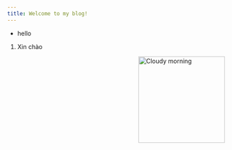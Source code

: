 ```yaml
---
title: Welcome to my blog!
---
```

- hello
1. Xin chào
<img alt="Cloudy morning" src="https://cdn.oneesports.vn/cdn-data/sites/4/2023/11/LMHT-CKTG-2023-t1-faker-media-day-cup.jpg" width="200" align="right">

